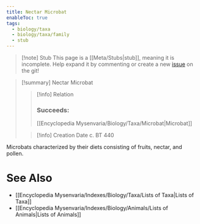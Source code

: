 ```yaml
---
title: Nectar Microbat
enableToc: true
tags:
  - biology/taxa
  - biology/taxa/family
  - stub
---
```


> [!note] Stub
> This page is a [[Meta/Stubs|stub]], meaning it is incomplete. Help expand it by commenting or create a new [issue](https://github.com/RagtimeGal/quartz--encyclopedia-mysenvaria/issues/new/choose) on the git!


> [!summary] Nectar Microbat
> > [!info] Relation
> > ### Succeeds:
> > [[Encyclopedia Mysenvaria/Biology/Taxa/Microbat|Microbat]]
>
> > [!info] Creation Date
> > c. BT 440

Microbats characterized by their diets consisting of fruits, nectar, and pollen.

# See Also
- [[Encyclopedia Mysenvaria/Indexes/Biology/Taxa/Lists of Taxa|Lists of Taxa]]
- [[Encyclopedia Mysenvaria/Indexes/Biology/Animals/Lists of Animals|Lists of Animals]]
